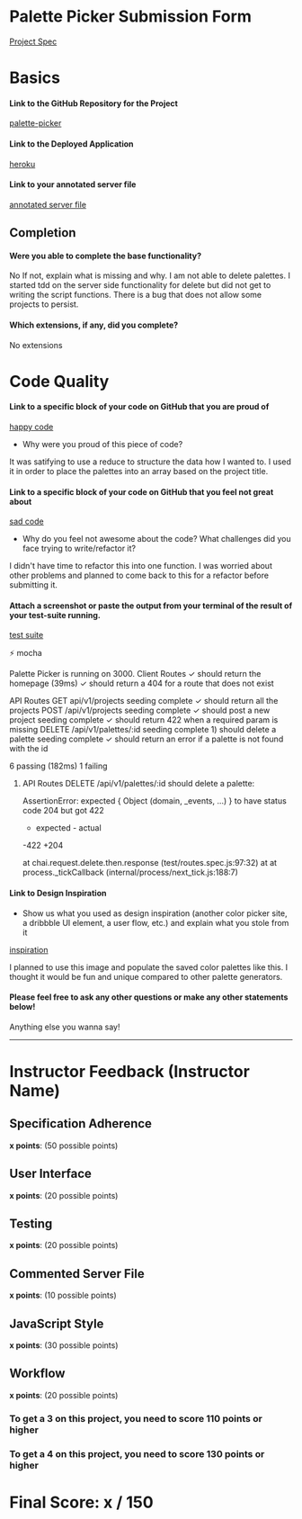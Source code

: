 # Palette Picker Submission Form

[Project Spec](http://frontend.turing.io/projects/palette-picker.html)

# Basics

#### Link to the GitHub Repository for the Project
[palette-picker](https://github.com/jessepackwood/palette-picker)

#### Link to the Deployed Application
[heroku](https://palette-picker-jesse-packwood.herokuapp.com/)

#### Link to your annotated server file
[annotated server file](https://github.com/jessepackwood/palette-picker/blob/master/server.js)

## Completion

#### Were you able to complete the base functionality?
No
If not, explain what is missing and why.
I am not able to delete palettes. I started tdd on the server side functionality for delete but did not get to writing the script functions. There is a bug that does not allow some projects to persist. 

#### Which extensions, if any, did you complete?
No extensions
# Code Quality

#### Link to a specific block of your code on GitHub that you are proud of
[happy code](https://github.com/jessepackwood/palette-picker/blob/master/public/js/scripts.js#L112-L123)

* Why were you proud of this piece of code?

It was satifying to use a reduce to structure the data how I wanted to. I used it in order to place the palettes into an array based on the project title.

#### Link to a specific block of your code on GitHub that you feel not great about
[sad code](https://github.com/jessepackwood/palette-picker/blob/master/public/js/scripts.js#L135-L179)

* Why do you feel not awesome about the code? What challenges did you face trying to write/refactor it?

I didn't have time to refactor this into one function. I was worried about other problems and planned to come back to this for a refactor before submitting it.

#### Attach a screenshot or paste the output from your terminal of the result of your test-suite running.

[test suite]()

⚡ mocha


Palette Picker is running on 3000.
  Client Routes
    ✓ should return the homepage (39ms)
    ✓ should return a 404 for a route that does not exist

  API Routes
    GET api/v1/projects
seeding complete
      ✓ should return all the projects
    POST /api/v1/projects
seeding complete
      ✓ should post a new project
seeding complete
      ✓ should return 422 when a required param is missing
    DELETE /api/v1/palettes/:id
seeding complete
      1) should delete a palette
seeding complete
      ✓ should return an error if a palette is not found with the id


  6 passing (182ms)
  1 failing

  1) API Routes
       DELETE /api/v1/palettes/:id
         should delete a palette:

      AssertionError: expected { Object (domain, _events, ...) } to have status code 204 but got 422
      + expected - actual

      -422
      +204

      at chai.request.delete.then.response (test/routes.spec.js:97:32)
      at <anonymous>
      at process._tickCallback (internal/process/next_tick.js:188:7)

#### Link to Design Inspiration

* Show us what you used as design inspiration (another color picker site, a dribbble UI element, a user flow, etc.) and explain what you stole from it

[inspiration](https://codepen.io/robin-dela/pen/QGodeV)

I planned to use this image and populate the saved color palettes like this. I thought it would be fun and unique compared to other palette generators.

#### Please feel free to ask any other questions or make any other statements below!

Anything else you wanna say!

-----


# Instructor Feedback (Instructor Name)

## Specification Adherence

**x points**: (50 possible points)

## User Interface

**x points**: (20 possible points)

## Testing

**x points**: (20 possible points)

## Commented Server File

**x points**: (10 possible points)

## JavaScript Style

**x points**: (30 possible points)

## Workflow

**x points**: (20 possible points)


### To get a 3 on this project, you need to score 110 points or higher
### To get a 4 on this project, you need to score 130 points or higher

# Final Score: x / 150
